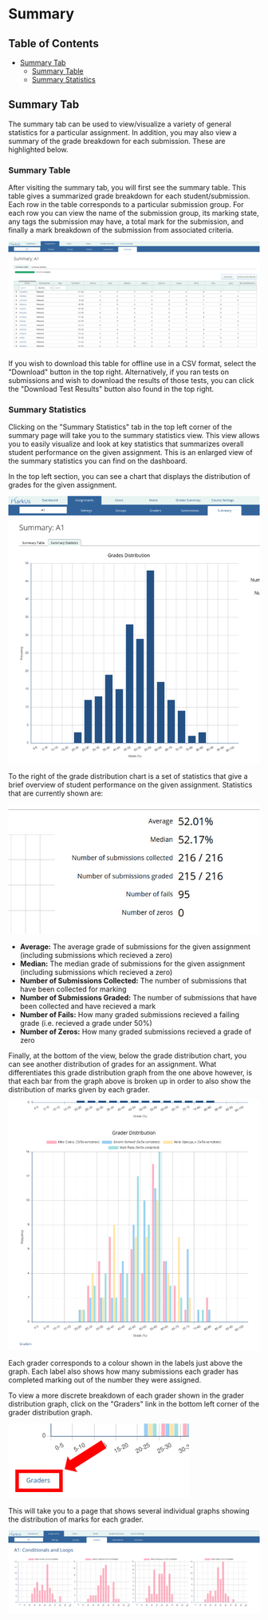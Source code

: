 # Summary

## Table of Contents

- [Summary Tab](#summary-tab)
    - [Summary Table](#summary-table)
    - [Summary Statistics](#summary-statistics)

## Summary Tab

The summary tab can be used to view/visualize a variety of general statistics for a particular assignment. In addition, you may also view a summary of the grade breakdown for each submission. These are highlighted below.

### Summary Table

After visiting the summary tab, you will first see the summary table. This table gives a summarized grade breakdown for each student/submission. Each row in the table corresponds to a particular submission group. For each row you can view the name of the submission group, its marking state, any tags the submission may have, a total mark for the submission, and finally a mark breakdown of the submission from associated criteria.

![Assignment Summary Table](images/summary-table.png)

If you wish to download this table for offline use in a CSV format, select the "Download" button in the top right. Alternatively, if you ran tests on submissions and wish to download the results of those tests, you can click the "Download Test Results" button also found in the top right.

### Summary Statistics

Clicking on the "Summary Statistics" tab in the top left corner of the summary page will take you to the summary statistics view. This view allows you to easily visualize and look at key statistics that summarizes overall student performance on the given assignment. This is an enlarged view of the summary statistics you can find on the dashboard.

In the top left section, you can see a chart that displays the distribution of grades for the given assignment.

![Assignment Grade Distribution Graph](images/summary-stats-grade-distribution.png)

To the right of the grade distribution chart is a set of statistics that give a brief overview of student performance on the given assignment. Statistics that are currently shown are:

![Assignment Summary Overview](images/summary-stats-overview.png)

- **Average:** The average grade of submissions for the given assignment (including submissions which recieved a zero)
- **Median:** The median grade of submissions for the given assignment (including submissions which recieved a zero)
- **Number of Submissions Collected:** The number of submissions that have been collected for marking
- **Number of Submissions Graded:** The number of submissions that have been collected and have recieved a mark
- **Number of Fails:** How many graded submissions recieved a failing grade (i.e. recieved a grade under 50%)
- **Number of Zeros:** How many graded submissions recieved a grade of zero

Finally, at the bottom of the view, below the grade distribution chart, you can see another distribution of grades for an assignment. What differentiates this grade distribution graph from the one above however, is that each bar from the graph above is broken up in order to also show the distribution of marks given by each grader.

![Assignment Grader Distribution Graph](images/summary-stats-grader-distribution.png)

Each grader corresponds to a colour shown in the labels just above the graph. Each label also shows how many submissions each grader has completed marking out of the number they were assigned.

To view a more discrete breakdown of each grader shown in the grader distribution graph, click on the "Graders" link in the bottom left corner of the grader distribution graph.

![Assignment Grader Distribution Link](images/summary-stats-grader-distribution-breakdown-link.png)

This will take you to a page that shows several individual graphs showing the distribution of marks for each grader.

![Assignment Grader Distribution Breakdown](images/summary-stats-grader-distribution-breakdown.png)
